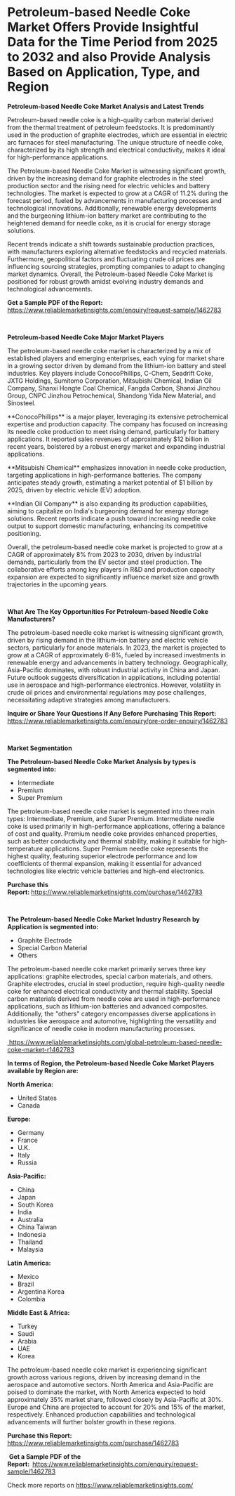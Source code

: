 <p><h1>Petroleum-based Needle Coke Market Offers Provide Insightful Data for the Time Period from 2025 to 2032 and also Provide Analysis Based on Application, Type, and Region</h1></p><p><strong>Petroleum-based Needle Coke Market Analysis and Latest Trends</strong></p>
<p><p>Petroleum-based needle coke is a high-quality carbon material derived from the thermal treatment of petroleum feedstocks. It is predominantly used in the production of graphite electrodes, which are essential in electric arc furnaces for steel manufacturing. The unique structure of needle coke, characterized by its high strength and electrical conductivity, makes it ideal for high-performance applications.</p><p>The Petroleum-based Needle Coke Market is witnessing significant growth, driven by the increasing demand for graphite electrodes in the steel production sector and the rising need for electric vehicles and battery technologies. The market is expected to grow at a CAGR of 11.2% during the forecast period, fueled by advancements in manufacturing processes and technological innovations. Additionally, renewable energy developments and the burgeoning lithium-ion battery market are contributing to the heightened demand for needle coke, as it is crucial for energy storage solutions.</p><p>Recent trends indicate a shift towards sustainable production practices, with manufacturers exploring alternative feedstocks and recycled materials. Furthermore, geopolitical factors and fluctuating crude oil prices are influencing sourcing strategies, prompting companies to adapt to changing market dynamics. Overall, the Petroleum-based Needle Coke Market is positioned for robust growth amidst evolving industry demands and technological advancements.</p></p>
<p><strong>Get a Sample PDF of the Report:&nbsp;</strong> <a href="https://www.reliablemarketinsights.com/enquiry/request-sample/1462783?utm_campaign=1938&utm_medium=2&utm_source=Github&utm_content=ia&utm_term=03042025&utm_id=petroleum-based-needle-coke">https://www.reliablemarketinsights.com/enquiry/request-sample/1462783</a></p>
<p>&nbsp;</p>
<p><strong>Petroleum-based Needle Coke Major Market Players</strong></p>
<p><p>The petroleum-based needle coke market is characterized by a mix of established players and emerging enterprises, each vying for market share in a growing sector driven by demand from the lithium-ion battery and steel industries. Key players include ConocoPhillips, C-Chem, Seadrift Coke, JXTG Holdings, Sumitomo Corporation, Mitsubishi Chemical, Indian Oil Company, Shanxi Hongte Coal Chemical, Fangda Carbon, Shanxi Jinzhou Group, CNPC Jinzhou Petrochemical, Shandong Yida New Material, and Sinosteel.</p><p>**ConocoPhillips** is a major player, leveraging its extensive petrochemical expertise and production capacity. The company has focused on increasing its needle coke production to meet rising demand, particularly for battery applications. It reported sales revenues of approximately $12 billion in recent years, bolstered by a robust energy market and expanding industrial applications.</p><p>**Mitsubishi Chemical** emphasizes innovation in needle coke production, targeting applications in high-performance batteries. The company anticipates steady growth, estimating a market potential of $1 billion by 2025, driven by electric vehicle (EV) adoption.</p><p>**Indian Oil Company** is also expanding its production capabilities, aiming to capitalize on India's burgeoning demand for energy storage solutions. Recent reports indicate a push toward increasing needle coke output to support domestic manufacturing, enhancing its competitive positioning.</p><p>Overall, the petroleum-based needle coke market is projected to grow at a CAGR of approximately 8% from 2023 to 2030, driven by industrial demands, particularly from the EV sector and steel production. The collaborative efforts among key players in R&D and production capacity expansion are expected to significantly influence market size and growth trajectories in the upcoming years.</p></p>
<p>&nbsp;</p>
<p><strong>What Are The Key Opportunities For Petroleum-based Needle Coke Manufacturers?</strong></p>
<p><p>The petroleum-based needle coke market is witnessing significant growth, driven by rising demand in the lithium-ion battery and electric vehicle sectors, particularly for anode materials. In 2023, the market is projected to grow at a CAGR of approximately 6-8%, fueled by increased investments in renewable energy and advancements in battery technology. Geographically, Asia-Pacific dominates, with robust industrial activity in China and Japan. Future outlook suggests diversification in applications, including potential use in aerospace and high-performance electronics. However, volatility in crude oil prices and environmental regulations may pose challenges, necessitating adaptive strategies among manufacturers.</p></p>
<p><strong>Inquire or Share Your Questions If Any Before Purchasing This Report:</strong> <a href="https://www.reliablemarketinsights.com/enquiry/pre-order-enquiry/1462783?utm_campaign=1938&utm_medium=2&utm_source=Github&utm_content=ia&utm_term=03042025&utm_id=petroleum-based-needle-coke">https://www.reliablemarketinsights.com/enquiry/pre-order-enquiry/1462783</a></p>
<p>&nbsp;</p>
<p><strong>Market Segmentation</strong></p>
<p><strong>The Petroleum-based Needle Coke Market Analysis by types is segmented into:</strong></p>
<p><ul><li>Intermediate</li><li>Premium</li><li>Super Premium</li></ul></p>
<p><p>The petroleum-based needle coke market is segmented into three main types: Intermediate, Premium, and Super Premium. Intermediate needle coke is used primarily in high-performance applications, offering a balance of cost and quality. Premium needle coke provides enhanced properties, such as better conductivity and thermal stability, making it suitable for high-temperature applications. Super Premium needle coke represents the highest quality, featuring superior electrode performance and low coefficients of thermal expansion, making it essential for advanced technologies like electric vehicle batteries and high-end electronics.</p></p>
<p><strong>Purchase this Report:&nbsp;</strong><a href="https://www.reliablemarketinsights.com/purchase/1462783?utm_campaign=1938&utm_medium=2&utm_source=Github&utm_content=ia&utm_term=03042025&utm_id=petroleum-based-needle-coke">https://www.reliablemarketinsights.com/purchase/1462783</a></p>
<p>&nbsp;</p>
<p><strong>The Petroleum-based Needle Coke Market Industry Research by Application is segmented into:</strong></p>
<p><ul><li>Graphite Electrode</li><li>Special Carbon Material</li><li>Others</li></ul></p>
<p><p>The petroleum-based needle coke market primarily serves three key applications: graphite electrodes, special carbon materials, and others. Graphite electrodes, crucial in steel production, require high-quality needle coke for enhanced electrical conductivity and thermal stability. Special carbon materials derived from needle coke are used in high-performance applications, such as lithium-ion batteries and advanced composites. Additionally, the "others" category encompasses diverse applications in industries like aerospace and automotive, highlighting the versatility and significance of needle coke in modern manufacturing processes.</p></p>
<p><a href="https://www.reliablemarketinsights.com/global-petroleum-based-needle-coke-market-r1462783?utm_campaign=1938&utm_medium=2&utm_source=Github&utm_content=ia&utm_term=03042025&utm_id=petroleum-based-needle-coke">&nbsp;https://www.reliablemarketinsights.com/global-petroleum-based-needle-coke-market-r1462783</a></p>
<p><strong>In terms of Region, the Petroleum-based Needle Coke Market Players available by Region are:</strong></p>
<p>
    <p> <strong> North America: </strong>
        <ul>
            <li>United States</li>
            <li>Canada</li>
        </ul>
        </p> 
    <p> <strong> Europe: </strong>
        <ul>
            <li>Germany</li>
            <li>France</li>
            <li>U.K.</li>
            <li>Italy</li>
            <li>Russia</li>
        </ul>
        </p> 
    <p> <strong> Asia-Pacific: </strong>
        <ul>
            <li>China</li>
            <li>Japan</li>
            <li>South Korea</li>
            <li>India</li>
            <li>Australia</li>
            <li>China Taiwan</li>
            <li>Indonesia</li>
            <li>Thailand</li>
            <li>Malaysia</li>
        </ul>
        </p> 
    <p> <strong> Latin America: </strong>
        <ul>
            <li>Mexico</li>
            <li>Brazil</li>
            <li>Argentina Korea</li>
            <li>Colombia</li>
        </ul>
        </p> 
    <p> <strong> Middle East & Africa: </strong>
        <ul>
            <li>Turkey</li>
            <li>Saudi</li>
            <li>Arabia</li>
            <li>UAE</li>
            <li>Korea</li>
        </ul>
    </p>
    </p>
<p><p>The petroleum-based needle coke market is experiencing significant growth across various regions, driven by increasing demand in the aerospace and automotive sectors. North America and Asia-Pacific are poised to dominate the market, with North America expected to hold approximately 35% market share, followed closely by Asia-Pacific at 30%. Europe and China are projected to account for 20% and 15% of the market, respectively. Enhanced production capabilities and technological advancements will further bolster growth in these regions.</p></p>
<p><strong>Purchase this Report: </strong><a href="https://www.reliablemarketinsights.com/purchase/1462783?utm_campaign=1938&utm_medium=2&utm_source=Github&utm_content=ia&utm_term=03042025&utm_id=petroleum-based-needle-coke">https://www.reliablemarketinsights.com/purchase/1462783</a></p>
<p>&nbsp;<strong>Get a Sample PDF of the Report:&nbsp;&nbsp;</strong><a href="https://www.reliablemarketinsights.com/enquiry/request-sample/1462783?utm_campaign=1938&utm_medium=2&utm_source=Github&utm_content=ia&utm_term=03042025&utm_id=petroleum-based-needle-coke">https://www.reliablemarketinsights.com/enquiry/request-sample/1462783</a></p>
<p><strong></strong></p>
<p>Check more reports on <a href="https://www.reliablemarketinsights.com/?utm_campaign=1938&utm_medium=2&utm_source=Github&utm_content=ia&utm_term=03042025&utm_id=petroleum-based-needle-coke">https://www.reliablemarketinsights.com/</a></p>